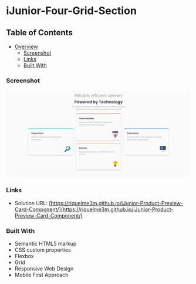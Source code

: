 # iJunior-Four-Grid-Section

## Table of Contents

- [Overview](#overview)
  - [Screenshot](#screenshot)
  - [Links](#links)
  - [Built With](#built-with)


### Screenshot

![](./images/screenshot.png)

### Links

- Solution URL: [https://riquelme3m.github.io/iJunior-Product-Preview-Card-Component/](https://riquelme3m.github.io/iJunior-Product-Preview-Card-Component/)

### Built With

- Semantic HTML5 markup
- CSS custom properties
- Flexbox
- Grid
- Responsive Web Design
- Mobile First Approach
